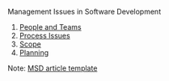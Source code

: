 Management Issues in Software Development

1. [People and Teams](/people/)
1. [Process Issues](/process/)
1. [Scope](/scope/)
1. [Planning](/planning/)


Note: [MSD article template](./template.md)
